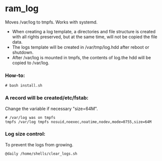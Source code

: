 # ram_log
Moves /var/log to tmpfs. Works with systemd.

* When creating a log template, a directories and file structure is created with all rights preserved, but at the same time, will not be copied the file data.
* The logs template will be created in /var/tmp/log.hdd after reboot or shutdown.
* After /var/log is mounted in tmpfs, the contents of log.the hdd will be copied to /var/log.

### How-to:
```
# bash install.sh
```

### A record will be created/etc/fstab:
Change the variable if necessary "size=64M".
```
# /var/log was on tmpfs
tmpfs /var/log tmpfs nosuid,noexec,noatime,nodev,mode=0755,size=64M
```

### Log size control:
To prevent the logs from growing.
```
@daily /home/shells/clear_logs.sh
```
